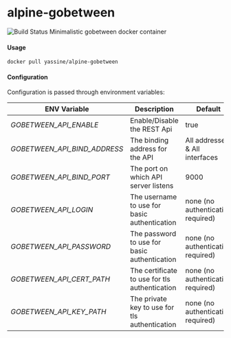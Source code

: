 # alpine-gobetween
![Build Status](https://www.travis-ci.org/yassine/alpine-gobetween.svg)
Minimalistic gobetween docker container

#### Usage
`docker pull yassine/alpine-gobetween`

#### Configuration

Configuration is passed through environment variables:

ENV Variable | Description | Default
--- | --- | ---
*GOBETWEEN_API_ENABLE* | Enable/Disable the REST Api | true
*GOBETWEEN_API_BIND_ADDRESS* | The binding address for the API | All addresses & All interfaces
*GOBETWEEN_API_BIND_PORT* | The port on which API server listens | 9000
*GOBETWEEN_API_LOGIN* | The username to use for basic authentication  | none (no authentication required)
*GOBETWEEN_API_PASSWORD* | The password to use for basic authentication | none (no authentication required)
*GOBETWEEN_API_CERT_PATH* | The certificate to use for tls authentication | none (no authentication required)
*GOBETWEEN_API_KEY_PATH* | The private key to use for tls authentication | none (no authentication required)